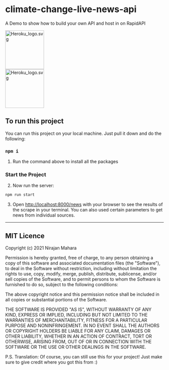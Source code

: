# climate-change-live-news-api

A Demo to show how to build your own API and host in on RapidAPI

<a target="_blank" href="https://climate-change-live-news-api.herokuapp.com/">
  <img src="https://user-images.githubusercontent.com/69881638/138883237-cc4da86c-5566-4999-bd14-ce57a8c9bc4f.png" alt="Heroku_logo.svg" width="123px">
</a>

<br>

<a target="_blank" href="https://rapidapi.com/NirajanWEB/api/climate-change-live-news1">
  <img src="https://rapidapi.com/static-assets/default/logo-85082ac1-9f07-481f-97c7-538f38e56420.svg" alt="Heroku_logo.svg" width="123px">
</a>

## To run this project

You can run this project on your local machine. Just pull it down and do the following:

### `npm i`

1. Run the command above to install all the packages

### Start the Project

2. Now run the server:

```bash
npm run start
```

3. Open [http://localhost:8000/news](http://localhost:8000/news) with your browser to see the results of the scrape in your terminal. You can also used certain parameters to get news from individual sources.

<hr>

## MIT Licence

Copyright (c) 2021 Nirajan Mahara

Permission is hereby granted, free of charge, to any person obtaining a copy of this software and associated documentation files (the "Software"), to deal in the Software without restriction, including without limitation the rights to use, copy, modify, merge, publish, distribute, sublicense, and/or sell copies of the Software, and to permit persons to whom the Software is furnished to do so, subject to the following conditions:

The above copyright notice and this permission notice shall be included in all copies or substantial portions of the Software.

THE SOFTWARE IS PROVIDED "AS IS", WITHOUT WARRANTY OF ANY KIND, EXPRESS OR IMPLIED, INCLUDING BUT NOT LIMITED TO THE WARRANTIES OF MERCHANTABILITY, FITNESS FOR A PARTICULAR PURPOSE AND NONINFRINGEMENT. IN NO EVENT SHALL THE AUTHORS OR COPYRIGHT HOLDERS BE LIABLE FOR ANY CLAIM, DAMAGES OR OTHER LIABILITY, WHETHER IN AN ACTION OF CONTRACT, TORT OR OTHERWISE, ARISING FROM, OUT OF OR IN CONNECTION WITH THE SOFTWARE OR THE USE OR OTHER DEALINGS IN THE SOFTWARE.

P.S. Translation: Of course, you can still use this for your project! Just make sure to give credit where you got this from :)
